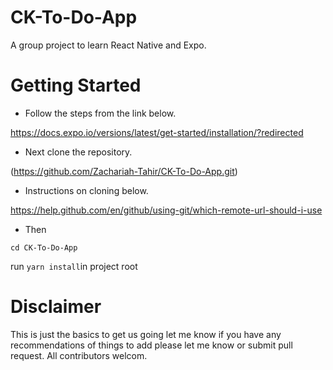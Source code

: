 # CK-To-Do-App
A group project to learn React Native and Expo. 
# Getting Started
* Follow the steps from the link below.

https://docs.expo.io/versions/latest/get-started/installation/?redirected

* Next clone the repository. 

(https://github.com/Zachariah-Tahir/CK-To-Do-App.git)

* Instructions on cloning below.

https://help.github.com/en/github/using-git/which-remote-url-should-i-use

* Then

`cd CK-To-Do-App`

run `yarn install`in project root 


# Disclaimer

This is just the basics to get us going let me know if you have any recommendations of things to add please let me know or submit pull request. All contributors welcom.
